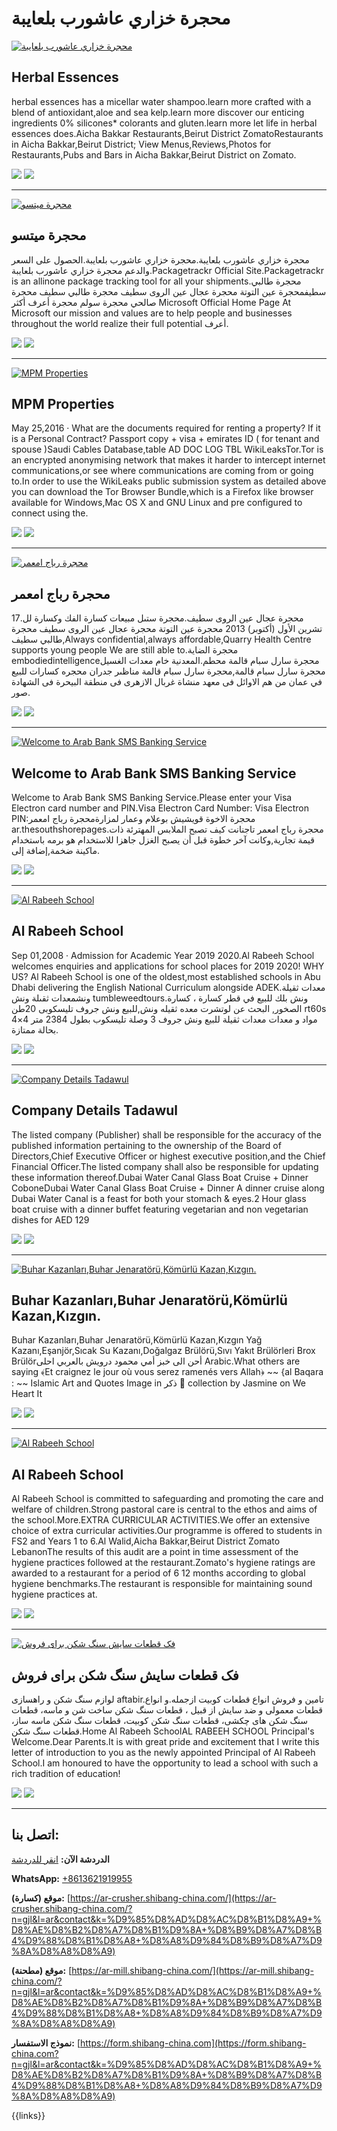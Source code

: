 # محجرة خزاري عاشورب بلعايبة

<a href="https://swt.shibang-china.com/?n=gjl&l=ar&img&k=%D9%85%D8%AD%D8%AC%D8%B1%D8%A9+%D8%AE%D8%B2%D8%A7%D8%B1%D9%8A+%D8%B9%D8%A7%D8%B4%D9%88%D8%B1%D8%A8+%D8%A8%D9%84%D8%B9%D8%A7%D9%8A%D8%A8%D8%A9" target="_blank">![محجرة خزاري عاشورب بلعايبة](http://static.shibang-china.com/all-800x300/979.jpg)</a>

## Herbal Essences
herbal essences has a micellar water shampoo.learn more crafted with a blend of antioxidant,aloe and sea kelp.learn more discover our enticing ingredients 0% silicones* colorants and gluten.learn more let life in herbal essences does.Aicha Bakkar Restaurants,Beirut District ZomatoRestaurants in Aicha Bakkar,Beirut District; View Menus,Reviews,Photos for Restaurants,Pubs and Bars in Aicha Bakkar,Beirut District on Zomato.


<a href="https://whatsapp.shibangsoft.com/WhatsApp.php" target="_blank" title="WhatsApp">![](http://static.shibang-china.com/icon/whatsapp.png)</a> <a href="https://swt.shibang-china.com/?n=gjl&l=ar&icon&k=%D9%85%D8%AD%D8%AC%D8%B1%D8%A9+%D8%AE%D8%B2%D8%A7%D8%B1%D9%8A+%D8%B9%D8%A7%D8%B4%D9%88%D8%B1%D8%A8+%D8%A8%D9%84%D8%B9%D8%A7%D9%8A%D8%A8%D8%A9" target="_blank">![](http://static.shibang-china.com/icon/chat-ar.png)</a>

---

<a href="https://swt.shibang-china.com/?n=gjl&l=ar&img&k=%D9%85%D8%AD%D8%AC%D8%B1%D8%A9+%D8%AE%D8%B2%D8%A7%D8%B1%D9%8A+%D8%B9%D8%A7%D8%B4%D9%88%D8%B1%D8%A8+%D8%A8%D9%84%D8%B9%D8%A7%D9%8A%D8%A8%D8%A9" target="_blank">![محجرة ميتسو](http://static.shibang-china.com/all-800x300/627.jpg)</a>

## محجرة ميتسو
محجرة خزاري عاشورب بلعايبة.محجرة خزاري عاشورب بلعايبة.الحصول على السعر والدعم محجرة خزاري عاشورب بلعايبة.Packagetrackr Official Site.Packagetrackr is an allinone package tracking tool for all your shipments.محجرة طالبي سطيفمحجرة عين التوتة محجرة عجال عين الروى سطيف محجرة طالبي سطيف محجرة صالحي محجرة سولم محجرة أعرف أكثر Microsoft Official Home Page At Microsoft our mission and values are to help people and businesses throughout the world realize their full potential أعرف.


<a href="https://whatsapp.shibangsoft.com/WhatsApp.php" target="_blank" title="WhatsApp">![](http://static.shibang-china.com/icon/whatsapp.png)</a> <a href="https://swt.shibang-china.com/?n=gjl&l=ar&icon&k=%D9%85%D8%AD%D8%AC%D8%B1%D8%A9+%D8%AE%D8%B2%D8%A7%D8%B1%D9%8A+%D8%B9%D8%A7%D8%B4%D9%88%D8%B1%D8%A8+%D8%A8%D9%84%D8%B9%D8%A7%D9%8A%D8%A8%D8%A9" target="_blank">![](http://static.shibang-china.com/icon/chat-ar.png)</a>

---

<a href="https://swt.shibang-china.com/?n=gjl&l=ar&img&k=%D9%85%D8%AD%D8%AC%D8%B1%D8%A9+%D8%AE%D8%B2%D8%A7%D8%B1%D9%8A+%D8%B9%D8%A7%D8%B4%D9%88%D8%B1%D8%A8+%D8%A8%D9%84%D8%B9%D8%A7%D9%8A%D8%A8%D8%A9" target="_blank">![MPM Properties](http://static.shibang-china.com/all-800x300/1242.jpg)</a>

## MPM Properties
May 25,2016 · What are the documents required for renting a property? If it is a Personal Contract? Passport copy + visa + emirates ID ( for tenant and spouse )Saudi Cables Database,table AD DOC LOG TBL WikiLeaksTor.Tor is an encrypted anonymising network that makes it harder to intercept internet communications,or see where communications are coming from or going to.In order to use the WikiLeaks public submission system as detailed above you can download the Tor Browser Bundle,which is a Firefox like browser available for Windows,Mac OS X and GNU Linux and pre configured to connect using the.


<a href="https://whatsapp.shibangsoft.com/WhatsApp.php" target="_blank" title="WhatsApp">![](http://static.shibang-china.com/icon/whatsapp.png)</a> <a href="https://swt.shibang-china.com/?n=gjl&l=ar&icon&k=%D9%85%D8%AD%D8%AC%D8%B1%D8%A9+%D8%AE%D8%B2%D8%A7%D8%B1%D9%8A+%D8%B9%D8%A7%D8%B4%D9%88%D8%B1%D8%A8+%D8%A8%D9%84%D8%B9%D8%A7%D9%8A%D8%A8%D8%A9" target="_blank">![](http://static.shibang-china.com/icon/chat-ar.png)</a>

---

<a href="https://swt.shibang-china.com/?n=gjl&l=ar&img&k=%D9%85%D8%AD%D8%AC%D8%B1%D8%A9+%D8%AE%D8%B2%D8%A7%D8%B1%D9%8A+%D8%B9%D8%A7%D8%B4%D9%88%D8%B1%D8%A8+%D8%A8%D9%84%D8%B9%D8%A7%D9%8A%D8%A8%D8%A9" target="_blank">![محجرة رباج امعمر](http://static.shibang-china.com/all-800x300/729.jpg)</a>

## محجرة رباج امعمر
محجرة عجال عين الروى سطيف.محجرة ستىل مبيعات كسارة الفك وكسارة لل.17 تشرين الأول (أكتوبر) 2013 محجرة عين التوتة محجرة عجال عين الروى سطيف محجرة طالبي سطيف,Always confidential,always affordable,Quarry Health Centre supports young people We are still able to.محجرة الضاية embodiedintelligenceمحجرة سارل سبام قالمة محطم.المعدنية خام معدات الغسيل محجرة سارل سبام قالمة,محجرة سارل سبام قالمة مناظىر جدران محجره كسارات للبيع في عمان من هم الاوائل فى معهد منشاة غربال الازهرى فى منطقة البيحرة فى الشهادة صور.


<a href="https://whatsapp.shibangsoft.com/WhatsApp.php" target="_blank" title="WhatsApp">![](http://static.shibang-china.com/icon/whatsapp.png)</a> <a href="https://swt.shibang-china.com/?n=gjl&l=ar&icon&k=%D9%85%D8%AD%D8%AC%D8%B1%D8%A9+%D8%AE%D8%B2%D8%A7%D8%B1%D9%8A+%D8%B9%D8%A7%D8%B4%D9%88%D8%B1%D8%A8+%D8%A8%D9%84%D8%B9%D8%A7%D9%8A%D8%A8%D8%A9" target="_blank">![](http://static.shibang-china.com/icon/chat-ar.png)</a>

---

<a href="https://swt.shibang-china.com/?n=gjl&l=ar&img&k=%D9%85%D8%AD%D8%AC%D8%B1%D8%A9+%D8%AE%D8%B2%D8%A7%D8%B1%D9%8A+%D8%B9%D8%A7%D8%B4%D9%88%D8%B1%D8%A8+%D8%A8%D9%84%D8%B9%D8%A7%D9%8A%D8%A8%D8%A9" target="_blank">![Welcome to Arab Bank SMS Banking Service](http://static.shibang-china.com/all-800x300/735.jpg)</a>

## Welcome to Arab Bank SMS Banking Service
Welcome to Arab Bank SMS Banking Service.Please enter your Visa Electron card number and PIN.Visa Electron Card Number: Visa Electron PIN:محجرة الاخوة قويشيش بوعلام وعمار لمزارةمحجرة رباج امعمر ar.thesouthshorepages.محجرة رباج امعمر تاجنانت كيف تصبح الملابس المهترئة ذات قيمة تجارية,وكانت آخر خطوة قبل أن يصبح الغزل جاهزا للاستخدام هو برمه باستخدام ماكينة ضخمة,إضافة إلى.


<a href="https://whatsapp.shibangsoft.com/WhatsApp.php" target="_blank" title="WhatsApp">![](http://static.shibang-china.com/icon/whatsapp.png)</a> <a href="https://swt.shibang-china.com/?n=gjl&l=ar&icon&k=%D9%85%D8%AD%D8%AC%D8%B1%D8%A9+%D8%AE%D8%B2%D8%A7%D8%B1%D9%8A+%D8%B9%D8%A7%D8%B4%D9%88%D8%B1%D8%A8+%D8%A8%D9%84%D8%B9%D8%A7%D9%8A%D8%A8%D8%A9" target="_blank">![](http://static.shibang-china.com/icon/chat-ar.png)</a>

---

<a href="https://swt.shibang-china.com/?n=gjl&l=ar&img&k=%D9%85%D8%AD%D8%AC%D8%B1%D8%A9+%D8%AE%D8%B2%D8%A7%D8%B1%D9%8A+%D8%B9%D8%A7%D8%B4%D9%88%D8%B1%D8%A8+%D8%A8%D9%84%D8%B9%D8%A7%D9%8A%D8%A8%D8%A9" target="_blank">![Al Rabeeh School](http://static.shibang-china.com/all-800x300/1278.jpg)</a>

## Al Rabeeh School
Sep 01,2008 · Admission for Academic Year 2019 2020.Al Rabeeh School welcomes enquiries and applications for school places for 2019 2020! WHY US? Al Rabeeh School is one of the oldest,most established schools in Abu Dhabi delivering the English National Curriculum alongside ADEK.معدات ثقيلة ونشمعدات ثقىلة ونش tumbleweedtours.ونش بلك للبيع في قطر كسارة ، كسارة الصخور, البحث عن لوتشرت معده ثقيله ونش,للبيع ونش جروف تليسكوبى 20طن rt60s مواد و معدات معدات ثقيلة للبيع ونش جروف 3 وصلة تليسكوب بطول 2384 متر 4×4 بحالة ممتازة.


<a href="https://whatsapp.shibangsoft.com/WhatsApp.php" target="_blank" title="WhatsApp">![](http://static.shibang-china.com/icon/whatsapp.png)</a> <a href="https://swt.shibang-china.com/?n=gjl&l=ar&icon&k=%D9%85%D8%AD%D8%AC%D8%B1%D8%A9+%D8%AE%D8%B2%D8%A7%D8%B1%D9%8A+%D8%B9%D8%A7%D8%B4%D9%88%D8%B1%D8%A8+%D8%A8%D9%84%D8%B9%D8%A7%D9%8A%D8%A8%D8%A9" target="_blank">![](http://static.shibang-china.com/icon/chat-ar.png)</a>

---

<a href="https://swt.shibang-china.com/?n=gjl&l=ar&img&k=%D9%85%D8%AD%D8%AC%D8%B1%D8%A9+%D8%AE%D8%B2%D8%A7%D8%B1%D9%8A+%D8%B9%D8%A7%D8%B4%D9%88%D8%B1%D8%A8+%D8%A8%D9%84%D8%B9%D8%A7%D9%8A%D8%A8%D8%A9" target="_blank">![Company Details Tadawul](http://static.shibang-china.com/all-800x300/1014.jpg)</a>

## Company Details Tadawul
The listed company (Publisher) shall be responsible for the accuracy of the published information pertaining to the ownership of the Board of Directors,Chief Executive Officer or highest executive position,and the Chief Financial Officer.The listed company shall also be responsible for updating these information thereof.Dubai Water Canal Glass Boat Cruise + Dinner CoboneDubai Water Canal Glass Boat Cruise + Dinner A dinner cruise along Dubai Water Canal is a feast for both your stomach & eyes.2 Hour glass boat cruise with a dinner buffet featuring vegetarian and non vegetarian dishes for AED 129


<a href="https://whatsapp.shibangsoft.com/WhatsApp.php" target="_blank" title="WhatsApp">![](http://static.shibang-china.com/icon/whatsapp.png)</a> <a href="https://swt.shibang-china.com/?n=gjl&l=ar&icon&k=%D9%85%D8%AD%D8%AC%D8%B1%D8%A9+%D8%AE%D8%B2%D8%A7%D8%B1%D9%8A+%D8%B9%D8%A7%D8%B4%D9%88%D8%B1%D8%A8+%D8%A8%D9%84%D8%B9%D8%A7%D9%8A%D8%A8%D8%A9" target="_blank">![](http://static.shibang-china.com/icon/chat-ar.png)</a>

---

<a href="https://swt.shibang-china.com/?n=gjl&l=ar&img&k=%D9%85%D8%AD%D8%AC%D8%B1%D8%A9+%D8%AE%D8%B2%D8%A7%D8%B1%D9%8A+%D8%B9%D8%A7%D8%B4%D9%88%D8%B1%D8%A8+%D8%A8%D9%84%D8%B9%D8%A7%D9%8A%D8%A8%D8%A9" target="_blank">![Buhar Kazanları,Buhar Jenaratörü,Kömürlü Kazan,Kızgın.](http://static.shibang-china.com/all-800x300/87.jpg)</a>

## Buhar Kazanları,Buhar Jenaratörü,Kömürlü Kazan,Kızgın.
Buhar Kazanları,Buhar Jenaratörü,Kömürlü Kazan,Kızgın Yağ Kazanı,Eşanjör,Sıcak Su Kazanı,Doğalgaz Brülörü,Sıvı Yakıt Brülörleri Brox Brülörأحن الى خبز أمي محمود درويش بالعربي احلى Arabic.What others are saying ﴾Et craignez le jour où vous serez ramenés vers Allah﴿ ~~ {al Baqara : ~~ Islamic Art and Quotes Image in ذكر 💚 collection by Jasmine on We Heart It


<a href="https://whatsapp.shibangsoft.com/WhatsApp.php" target="_blank" title="WhatsApp">![](http://static.shibang-china.com/icon/whatsapp.png)</a> <a href="https://swt.shibang-china.com/?n=gjl&l=ar&icon&k=%D9%85%D8%AD%D8%AC%D8%B1%D8%A9+%D8%AE%D8%B2%D8%A7%D8%B1%D9%8A+%D8%B9%D8%A7%D8%B4%D9%88%D8%B1%D8%A8+%D8%A8%D9%84%D8%B9%D8%A7%D9%8A%D8%A8%D8%A9" target="_blank">![](http://static.shibang-china.com/icon/chat-ar.png)</a>

---

<a href="https://swt.shibang-china.com/?n=gjl&l=ar&img&k=%D9%85%D8%AD%D8%AC%D8%B1%D8%A9+%D8%AE%D8%B2%D8%A7%D8%B1%D9%8A+%D8%B9%D8%A7%D8%B4%D9%88%D8%B1%D8%A8+%D8%A8%D9%84%D8%B9%D8%A7%D9%8A%D8%A8%D8%A9" target="_blank">![Al Rabeeh School](http://static.shibang-china.com/all-800x300/1010.jpg)</a>

## Al Rabeeh School
Al Rabeeh School is committed to safeguarding and promoting the care and welfare of children.Strong pastoral care is central to the ethos and aims of the school.More.EXTRA CURRICULAR ACTIVITIES.We offer an extensive choice of extra curricular activities.Our programme is offered to students in FS2 and Years 1 to 6.Al Walid,Aicha Bakkar,Beirut District Zomato LebanonThe results of this audit are a point in time assessment of the hygiene practices followed at the restaurant.Zomato's hygiene ratings are awarded to a restaurant for a period of 6 12 months according to global hygiene benchmarks.The restaurant is responsible for maintaining sound hygiene practices at.


<a href="https://whatsapp.shibangsoft.com/WhatsApp.php" target="_blank" title="WhatsApp">![](http://static.shibang-china.com/icon/whatsapp.png)</a> <a href="https://swt.shibang-china.com/?n=gjl&l=ar&icon&k=%D9%85%D8%AD%D8%AC%D8%B1%D8%A9+%D8%AE%D8%B2%D8%A7%D8%B1%D9%8A+%D8%B9%D8%A7%D8%B4%D9%88%D8%B1%D8%A8+%D8%A8%D9%84%D8%B9%D8%A7%D9%8A%D8%A8%D8%A9" target="_blank">![](http://static.shibang-china.com/icon/chat-ar.png)</a>

---

<a href="https://swt.shibang-china.com/?n=gjl&l=ar&img&k=%D9%85%D8%AD%D8%AC%D8%B1%D8%A9+%D8%AE%D8%B2%D8%A7%D8%B1%D9%8A+%D8%B9%D8%A7%D8%B4%D9%88%D8%B1%D8%A8+%D8%A8%D9%84%D8%B9%D8%A7%D9%8A%D8%A8%D8%A9" target="_blank">![فک قطعات سایش سنگ شکن برای فروش](http://static.shibang-china.com/all-800x300/741.jpg)</a>

## فک قطعات سایش سنگ شکن برای فروش
لوازم سنگ شکن و راهسازی aftabir.تامین و فروش انواع قطعات کوبیت ازجمله.و انواع قطعات معمولی و ضد سایش از قبیل ، قطعات سنگ شکن ساخت شن و ماسه، قطعات سنگ شکن های چکشی، قطعات سنگ شکن کوبیت، قطعات سنگ شکن ماسه ساز، قطعات سنگ شکن.Home Al Rabeeh SchoolAL RABEEH SCHOOL Principal's Welcome.Dear Parents.It is with great pride and excitement that I write this letter of introduction to you as the newly appointed Principal of Al Rabeeh School.I am honoured to have the opportunity to lead a school with such a rich tradition of education!


<a href="https://whatsapp.shibangsoft.com/WhatsApp.php" target="_blank" title="WhatsApp">![](http://static.shibang-china.com/icon/whatsapp.png)</a> <a href="https://swt.shibang-china.com/?n=gjl&l=ar&icon&k=%D9%85%D8%AD%D8%AC%D8%B1%D8%A9+%D8%AE%D8%B2%D8%A7%D8%B1%D9%8A+%D8%B9%D8%A7%D8%B4%D9%88%D8%B1%D8%A8+%D8%A8%D9%84%D8%B9%D8%A7%D9%8A%D8%A8%D8%A9" target="_blank">![](http://static.shibang-china.com/icon/chat-ar.png)</a>

---
## اتصل بنا:

**الدردشة الآن:** [انقر للدردشة](https://swt.shibang-china.com?n=gjl&l=ar&contact&k=%D9%85%D8%AD%D8%AC%D8%B1%D8%A9+%D8%AE%D8%B2%D8%A7%D8%B1%D9%8A+%D8%B9%D8%A7%D8%B4%D9%88%D8%B1%D8%A8+%D8%A8%D9%84%D8%B9%D8%A7%D9%8A%D8%A8%D8%A9)

**WhatsApp:**  [+8613621919955](https://whatsapp.shibangsoft.com/WhatsApp.php)

**موقع (كسارة):** [https://ar-crusher.shibang-china.com/](https://ar-crusher.shibang-china.com/?n=gjl&l=ar&contact&k=%D9%85%D8%AD%D8%AC%D8%B1%D8%A9+%D8%AE%D8%B2%D8%A7%D8%B1%D9%8A+%D8%B9%D8%A7%D8%B4%D9%88%D8%B1%D8%A8+%D8%A8%D9%84%D8%B9%D8%A7%D9%8A%D8%A8%D8%A9)

**موقع (مطحنة):** [https://ar-mill.shibang-china.com/](https://ar-mill.shibang-china.com/?n=gjl&l=ar&contact&k=%D9%85%D8%AD%D8%AC%D8%B1%D8%A9+%D8%AE%D8%B2%D8%A7%D8%B1%D9%8A+%D8%B9%D8%A7%D8%B4%D9%88%D8%B1%D8%A8+%D8%A8%D9%84%D8%B9%D8%A7%D9%8A%D8%A8%D8%A9)

**نموذج الاستفسار:** [https://form.shibang-china.com](https://form.shibang-china.com?n=gjl&l=ar&contact&k=%D9%85%D8%AD%D8%AC%D8%B1%D8%A9+%D8%AE%D8%B2%D8%A7%D8%B1%D9%8A+%D8%B9%D8%A7%D8%B4%D9%88%D8%B1%D8%A8+%D8%A8%D9%84%D8%B9%D8%A7%D9%8A%D8%A8%D8%A9)

{{links}}